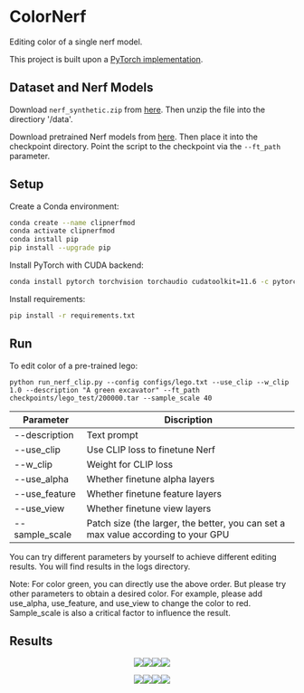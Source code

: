 # ColorNerf
Editing color of a single nerf model.

This project is built upon a [PyTorch implementation](https://github.com/yenchenlin/nerf-pytorch).


## Dataset and Nerf Models

Download `nerf_synthetic.zip` from [here](https://drive.google.com/drive/folders/128yBriW1IG_3NJ5Rp7APSTZsJqdJdfc1). Then unzip the file into the directiory
'/data'.

Download pretrained Nerf models from [here](https://drive.google.com/drive/folders/1jIr8dkvefrQmv737fFm2isiT6tqpbTbv). Then place it into the checkpoint directory. Point the script to the checkpoint via the `--ft_path` parameter.

## Setup

Create a Conda environment:

```bash
conda create --name clipnerfmod
conda activate clipnerfmod
conda install pip
pip install --upgrade pip
```

Install PyTorch with CUDA backend:

```bash
conda install pytorch torchvision torchaudio cudatoolkit=11.6 -c pytorch -c conda-forge
```

Install requirements:

```bash
pip install -r requirements.txt
```

## Run

To edit color of a pre-trained lego:

```
python run_nerf_clip.py --config configs/lego.txt --use_clip --w_clip 1.0 --description "A green excavator" --ft_path checkpoints/lego_test/200000.tar --sample_scale 40 
```

|  Parameter  | Discription  |
|  ----  | ----  |
| --description  | Text prompt |
| --use_clip  | Use CLIP loss to finetune Nerf |
| --w_clip | Weight for CLIP loss |
| --use_alpha | Whether finetune alpha layers |
| --use_feature | Whether finetune feature layers |
| --use_view | Whether finetune view layers |
| --sample_scale | Patch size (the larger, the better, you can set a max value according to your GPU |

You can try different parameters by yourself to achieve different editing results. You will find results in the logs directory.

Note: For color green, you can directly use the above order. But please try other parameters to obtain a desired color. For example, please add use_alpha, use_feature, and use_view to change the color to red.
Sample_scale is also a critical factor to influence the result. 

## Results


<center>

![](https://github.com/cassiePython/ColorNerf/blob/main/results/1-1.gif)![](https://github.com/cassiePython/ColorNerf/blob/main/results/1-2.gif)![](https://github.com/cassiePython/ColorNerf/blob/main/results/1-3.gif)![](https://github.com/cassiePython/ColorNerf/blob/main/results/1-4.gif)
</center>

<center>

![](https://github.com/cassiePython/ColorNerf/blob/main/results/2-1.gif)![](https://github.com/cassiePython/ColorNerf/blob/main/results/2-2.gif)![](https://github.com/cassiePython/ColorNerf/blob/main/results/2-3.gif)![](https://github.com/cassiePython/ColorNerf/blob/main/results/2-4.gif)
</center>

